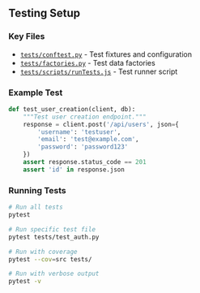 ## Testing Setup

### Key Files
- [`tests/conftest.py`](../../tests/conftest.py) - Test fixtures and configuration
- [`tests/factories.py`](../../tests/factories.py) - Test data factories
- [`tests/scripts/runTests.js`](../../tests/scripts/runTests.js) - Test runner script

### Example Test

```python
def test_user_creation(client, db):
    """Test user creation endpoint."""
    response = client.post('/api/users', json={
        'username': 'testuser',
        'email': 'test@example.com',
        'password': 'password123'
    })
    assert response.status_code == 201
    assert 'id' in response.json
```

### Running Tests

```bash
# Run all tests
pytest

# Run specific test file
pytest tests/test_auth.py

# Run with coverage
pytest --cov=src tests/

# Run with verbose output
pytest -v
``` 